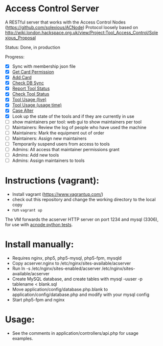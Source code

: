 Access Control Server
=====================

A RESTful server that works with the Access Control Nodes (https://github.com/solexious/ACNode)
Protocol loosely based on http://wiki.london.hackspace.org.uk/view/Project:Tool_Access_Control/Solexious_Proposal

Status: Done, in production

Progress:

- [X] Sync with membership json file
- [X] [Get Card Permission](http://wiki.london.hackspace.org.uk/view/Project:Tool_Access_Control/Solexious_Proposal#Get_card_permissions)
- [X] [Add Card](http://wiki.london.hackspace.org.uk/view/Project:Tool_Access_Control/Solexious_Proposal#Add_card)
- [X] [Check DB Sync](http://wiki.london.hackspace.org.uk/view/Project:Tool_Access_Control/Solexious_Proposal#Check_DB_sync)
- [X] [Report Tool Status](http://wiki.london.hackspace.org.uk/view/Project:Tool_Access_Control/Solexious_Proposal#Report_tool_status)
- [X] [Check Tool Status](http://wiki.london.hackspace.org.uk/view/Project:Tool_Access_Control/Solexious_Proposal#Check_tool_status)
- [X] [Tool Usage (live)](http://wiki.london.hackspace.org.uk/view/Project:Tool_Access_Control/Solexious_Proposal#Tool_usage_.28live.29)
- [X] [Tool Usage (usage time)](http://wiki.london.hackspace.org.uk/view/Project:Tool_Access_Control/Solexious_Proposal#Tool_usage_.28usage_time.29)
- [X] [Case Alter](http://wiki.london.hackspace.org.uk/view/Project:Tool_Access_Control/Solexious_Proposal#Case_alert)
- [X] Look up the state of the tools and if they are currently in use
- [ ] show maintainers per tool: web gui to show maintainers per tool
- [ ] Maintainers: Review the log of people who have used the machine
- [ ] Maintainers: Mark the equipment out of order
- [ ] Maintainers: Assign new maintainers
- [ ] Temporarily suspend users from access to tools
- [ ] Admins: All access that maintainer permissions grant
- [ ] Admins: Add new tools
- [ ] Admins: Assign maintainers to tools

Instructions (vagrant):
=======================

* Install vagrant (https://www.vagrantup.com/)
* check out this repository and change the working directory to the local copy
* run `vagrant up`

The VM forwards the acserver HTTP server on port 1234 and mysql (3306), for use with [acnode python tests](https://github.com/londonhackspace/acnode-python-tests).

Install manually:
=================
* Requires nginx, php5, php5-mysql, php5-fpm, mysqld
* Copy acserver.nginx to /etc/nginx/sites-available/acserver
* Run ln -s /etc/nginx/sites-enabled/acserver /etc/nginx/sites-available/acserver
* Create MySQL database, and create tables with mysql -uuser -p tablename < blank.sql
* Move application/config/database.php.blank to application/config/database.php and modify with your mysql config
* Start php5-fpm and nginx

Usage:
======
* See the comments in application/controllers/api.php for usage examples.
